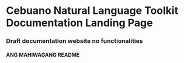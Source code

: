 # Cebuano Natural Language Toolkit Documentation Landing Page

### Draft documentation website no functionalities

#### ANG MAHIWAGANG README
